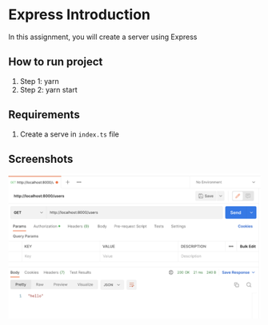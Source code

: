 # Express Introduction

In this assignment, you will create a server using Express

## How to run project

1. Step 1: yarn
2. Step 2: yarn start

## Requirements

1. Create a serve in `index.ts` file

## Screenshots

![getMethod](./screenshots/getMethod.png)
